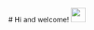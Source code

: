 

<!---
umutaan50/umutaan50 is a ✨ special ✨ repository because its `README.md` (this file) appears on your GitHub profile.
You can click the Preview link to take a look at your changes.
--->
\# Hi and welcome! <img src="https://raw.githubusercontent.com/MartinHeinz/MartinHeinz/master/wave.gif" width="30px">

